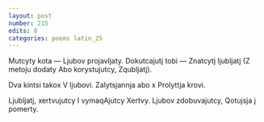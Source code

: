 ```yaml
---
layout: post
number: 215
edits: 8
categories: poems latin_25
---
```


Mutcyty kota —
Ljubov projavljaty. 
Dokutcajutj tobi —
Znatcytj ljubljatj
(Z metoju dodaty 
Abo korystujutcy, 
Zqubljatj).

Dva kintsi takox 
V ljubovi.
Zalytsjannja abo x
Prolyttja krovi. 

Ljubljatj, xertvujutcy 
I vymaqAjutcy 
Xertvy. 
Ljubov zdobuvajutcy,
Qotujsja j pomerty.
